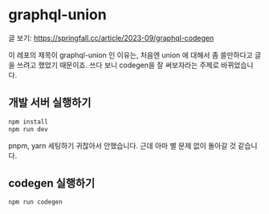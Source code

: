 # graphql-union

글 보기: <https://springfall.cc/article/2023-09/graphql-codegen>

이 레포의 제목이 graphql-union 인 이유는, 처음엔 union 에 대해서 좀 쓸만하다고 글을 쓰려고 했었기 때문이죠. 쓰다 보니 codegen을 잘 써보자라는 주제로 바뀌었습니다.

## 개발 서버 실행하기

```bash
npm install
npm run dev
```

pnpm, yarn 세팅하기 귀찮아서 안했습니다. 근데 아마 별 문제 없이 돌아갈 것 같습니다.

## codegen 실행하기

```bash
npm run codegen
```
